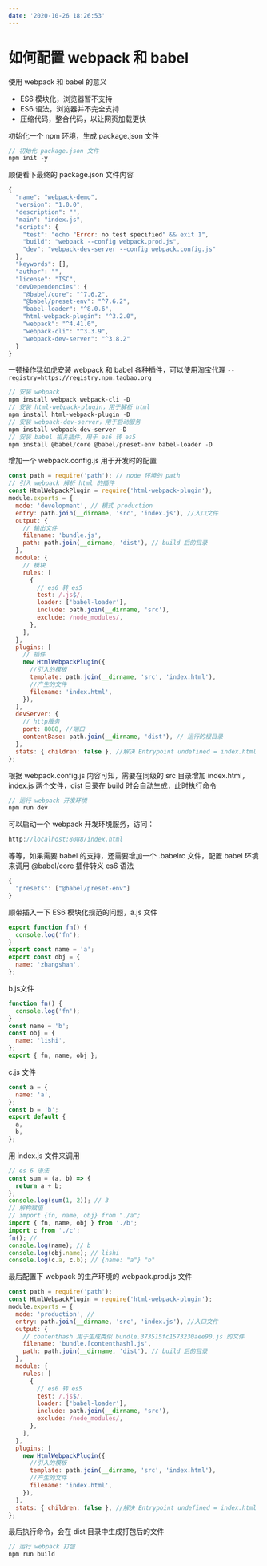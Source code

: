 ```yaml
---
date: '2020-10-26 18:26:53'
---
```


# 如何配置 webpack 和 babel

使用 webpack 和 babel 的意义

- ES6 模块化，浏览器暂不支持
- ES6 语法，浏览器并不完全支持
- 压缩代码，整合代码，以让网页加载更快

初始化一个 npm 环境，生成 package.json 文件

```js
// 初始化 package.json 文件
npm init -y
```

顺便看下最终的 package.json 文件内容

```js
{
  "name": "webpack-demo",
  "version": "1.0.0",
  "description": "",
  "main": "index.js",
  "scripts": {
    "test": "echo "Error: no test specified" && exit 1",
    "build": "webpack --config webpack.prod.js",
    "dev": "webpack-dev-server --config webpack.config.js"
  },
  "keywords": [],
  "author": "",
  "license": "ISC",
  "devDependencies": {
    "@babel/core": "^7.6.2",
    "@babel/preset-env": "^7.6.2",
    "babel-loader": "^8.0.6",
    "html-webpack-plugin": "^3.2.0",
    "webpack": "^4.41.0",
    "webpack-cli": "^3.3.9",
    "webpack-dev-server": "^3.8.2"
  }
}
```

一顿操作猛如虎安装 webpack 和 babel 各种插件，可以使用淘宝代理 `--registry=https://registry.npm.taobao.org`

```js
// 安装 webpack
npm install webpack webpack-cli -D
// 安装 html-webpack-plugin，用于解析 html
npm install html-webpack-plugin -D
// 安装 webpack-dev-server，用于启动服务
npm install webpack-dev-server -D
// 安装 babel 相关插件，用于 es6 转 es5
npm install @babel/core @babel/preset-env babel-loader -D
```

增加一个 webpack.config.js 用于开发时的配置

```js
const path = require('path'); // node 环境的 path
// 引入 webpack 解析 html 的插件
const HtmlWebpackPlugin = require('html-webpack-plugin');
module.exports = {
  mode: 'development', // 模式 production
  entry: path.join(__dirname, 'src', 'index.js'), //入口文件
  output: {
    // 输出文件
    filename: 'bundle.js',
    path: path.join(__dirname, 'dist'), // build 后的目录
  },
  module: {
    // 模块
    rules: [
      {
        // es6 转 es5
        test: /.js$/,
        loader: ['babel-loader'],
        include: path.join(__dirname, 'src'),
        exclude: /node_modules/,
      },
    ],
  },
  plugins: [
    // 插件
    new HtmlWebpackPlugin({
      //引入的模板
      template: path.join(__dirname, 'src', 'index.html'),
      //产生的文件
      filename: 'index.html',
    }),
  ],
  devServer: {
    // http服务
    port: 8088, //端口
    contentBase: path.join(__dirname, 'dist'), // 运行的根目录
  },
  stats: { children: false }, //解决 Entrypoint undefined = index.html 的错误
};
```

根据 webpack.config.js 内容可知，需要在同级的 src 目录增加 index.html，index.js 两个文件，dist 目录在 build 时会自动生成，此时执行命令

```js
// 运行 webpack 开发环境
npm run dev
```

可以启动一个 webpack 开发环境服务，访问：

```js
http://localhost:8088/index.html
```

等等，如果需要 babel 的支持，还需要增加一个 .babelrc 文件，配置 babel 环境来调用 @babel/core 插件转义 es6 语法

```js
{
  "presets": ["@babel/preset-env"]
}
```

顺带插入一下 ES6 模块化规范的问题，a.js 文件

```js
export function fn() {
  console.log('fn');
}
export const name = 'a';
export const obj = {
  name: 'zhangshan',
};
```

b.js文件

```js
function fn() {
  console.log('fn');
}
const name = 'b';
const obj = {
  name: 'lishi',
};
export { fn, name, obj };
```

c.js 文件

```js
const a = {
  name: 'a',
};
const b = 'b';
export default {
  a,
  b,
};
```

用 index.js 文件来调用

```js
// es 6 语法
const sum = (a, b) => {
  return a + b;
};
console.log(sum(1, 2)); // 3
// 解构赋值
// import {fn, name, obj} from "./a";
import { fn, name, obj } from './b';
import c from './c';
fn(); //
console.log(name); // b
console.log(obj.name); // lishi
console.log(c.a, c.b); // {name: "a"} "b"
```

最后配置下 webpack 的生产环境的 webpack.prod.js 文件

```js
const path = require('path');
const HtmlWebpackPlugin = require('html-webpack-plugin');
module.exports = {
  mode: 'production', //
  entry: path.join(__dirname, 'src', 'index.js'), //入口文件
  output: {
    // contenthash 用于生成类似 bundle.373515fc1573230aee90.js 的文件
    filename: 'bundle.[contenthash].js',
    path: path.join(__dirname, 'dist'), // build 后的目录
  },
  module: {
    rules: [
      {
        // es6 转 es5
        test: /.js$/,
        loader: ['babel-loader'],
        include: path.join(__dirname, 'src'),
        exclude: /node_modules/,
      },
    ],
  },
  plugins: [
    new HtmlWebpackPlugin({
      //引入的模板
      template: path.join(__dirname, 'src', 'index.html'),
      //产生的文件
      filename: 'index.html',
    }),
  ],
  stats: { children: false }, //解决 Entrypoint undefined = index.html 的错误
};
```

最后执行命令，会在 dist 目录中生成打包后的文件

```js
// 运行 webpack 打包
npm run build
```
